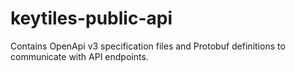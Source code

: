 # keytiles-public-api

Contains OpenApi v3 specification files and Protobuf definitions to communicate with API endpoints.
